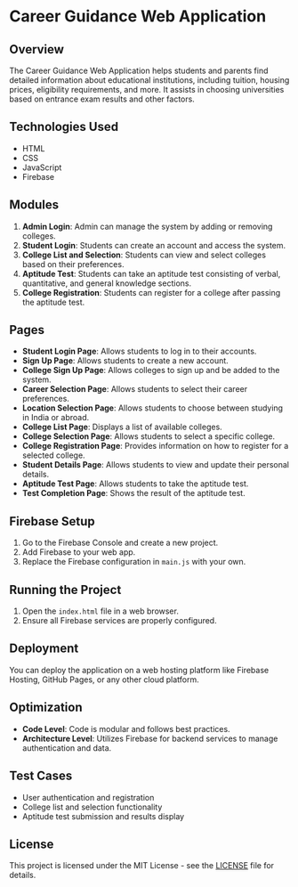 # Career Guidance Web Application

## Overview

The Career Guidance Web Application helps students and parents find detailed information about educational institutions, including tuition, housing prices, eligibility requirements, and more. It assists in choosing universities based on entrance exam results and other factors.

## Technologies Used

- HTML
- CSS
- JavaScript
- Firebase

## Modules

1. **Admin Login**: Admin can manage the system by adding or removing colleges.
2. **Student Login**: Students can create an account and access the system.
3. **College List and Selection**: Students can view and select colleges based on their preferences.
4. **Aptitude Test**: Students can take an aptitude test consisting of verbal, quantitative, and general knowledge sections.
5. **College Registration**: Students can register for a college after passing the aptitude test.

## Pages

- **Student Login Page**: Allows students to log in to their accounts.
- **Sign Up Page**: Allows students to create a new account.
- **College Sign Up Page**: Allows colleges to sign up and be added to the system.
- **Career Selection Page**: Allows students to select their career preferences.
- **Location Selection Page**: Allows students to choose between studying in India or abroad.
- **College List Page**: Displays a list of available colleges.
- **College Selection Page**: Allows students to select a specific college.
- **College Registration Page**: Provides information on how to register for a selected college.
- **Student Details Page**: Allows students to view and update their personal details.
- **Aptitude Test Page**: Allows students to take the aptitude test.
- **Test Completion Page**: Shows the result of the aptitude test.

## Firebase Setup

1. Go to the Firebase Console and create a new project.
2. Add Firebase to your web app.
3. Replace the Firebase configuration in `main.js` with your own.

## Running the Project

1. Open the `index.html` file in a web browser.
2. Ensure all Firebase services are properly configured.

## Deployment

You can deploy the application on a web hosting platform like Firebase Hosting, GitHub Pages, or any other cloud platform.

## Optimization

- **Code Level**: Code is modular and follows best practices.
- **Architecture Level**: Utilizes Firebase for backend services to manage authentication and data.

## Test Cases

- User authentication and registration
- College list and selection functionality
- Aptitude test submission and results display

## License

This project is licensed under the MIT License - see the [LICENSE](LICENSE) file for details.
